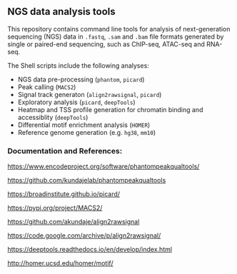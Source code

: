 ## NGS data analysis tools

This repository contains command line tools for analysis of next-generation sequencing (NGS) data in `.fastq`, `.sam` and `.bam` file formats generated by single or paired-end sequencing, such as ChIP-seq, ATAC-seq and RNA-seq. 

The Shell scripts include the following analyses: 

 - NGS data pre-processing (`phantom`, `picard`) 
 - Peak calling (`MACS2`) 
 - Signal track generaton (`align2rawsignal`, `picard`) 
 - Exploratory analysis (`picard`, `deepTools`)
 - Heatmap and TSS profile generation for chromatin binding and accessiblity (`deepTools`) 
 - Differential motif enrichment analysis (`HOMER`) 
 - Reference genome generation (e.g. `hg38`, `mm10`) 

### Documentation and References:

https://www.encodeproject.org/software/phantompeakqualtools/

https://github.com/kundajelab/phantompeakqualtools

https://broadinstitute.github.io/picard/

https://pypi.org/project/MACS2/

https://github.com/akundaje/align2rawsignal

https://code.google.com/archive/p/align2rawsignal/

https://deeptools.readthedocs.io/en/develop/index.html

http://homer.ucsd.edu/homer/motif/
